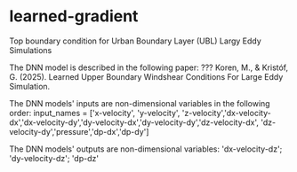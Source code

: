 # learned-gradient
Top boundary condition for Urban Boundary Layer (UBL) Largy Eddy Simulations

The DNN model is described in the following paper: ???
Koren, M., & Kristóf, G. (2025). Learned Upper Boundary Windshear Conditions For Large Eddy Simulation. 

The DNN models' inputs are non-dimensional variables in the following order:
input_names = ['x-velocity', 'y-velocity', 'z-velocity','dx-velocity-dx','dx-velocity-dy','dy-velocity-dx','dy-velocity-dy','dz-velocity-dx', 'dz-velocity-dy','pressure','dp-dx','dp-dy']

The DNN models' outputs are non-dimensional variables:
 'dx-velocity-dz';
 'dy-velocity-dz';
 'dp-dz'
